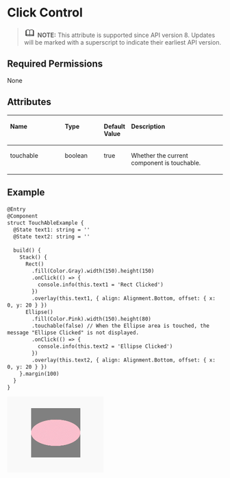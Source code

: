 # Click Control<a name="EN-US_TOPIC_0000001192595170"></a>

>![](../../public_sys-resources/icon-note.gif) **NOTE:** 
>This attribute is supported since API version 8. Updates will be marked with a superscript to indicate their earliest API version.

## Required Permissions<a name="section781125411508"></a>

None

## Attributes<a name="section6820191711316"></a>

<a name="table1857494275915"></a>
<table><thead align="left"><tr id="row1865613421594"><th class="cellrowborder" valign="top" width="25.46%" id="mcps1.1.5.1.1"><p id="p265614255916"><a name="p265614255916"></a><a name="p265614255916"></a>Name</p>
</th>
<th class="cellrowborder" valign="top" width="18.19%" id="mcps1.1.5.1.2"><p id="p1865714425594"><a name="p1865714425594"></a><a name="p1865714425594"></a><strong id="b14692493144"><a name="b14692493144"></a><a name="b14692493144"></a>Type</strong></p>
</th>
<th class="cellrowborder" valign="top" width="12.120000000000001%" id="mcps1.1.5.1.3"><p id="p46572426593"><a name="p46572426593"></a><a name="p46572426593"></a>Default Value</p>
</th>
<th class="cellrowborder" valign="top" width="44.230000000000004%" id="mcps1.1.5.1.4"><p id="p17657942185915"><a name="p17657942185915"></a><a name="p17657942185915"></a>Description</p>
</th>
</tr>
</thead>
<tbody><tr id="row2657242115920"><td class="cellrowborder" valign="top" width="25.46%" headers="mcps1.1.5.1.1 "><p id="p565719424599"><a name="p565719424599"></a><a name="p565719424599"></a>touchable</p>
</td>
<td class="cellrowborder" valign="top" width="18.19%" headers="mcps1.1.5.1.2 "><p id="p136577426594"><a name="p136577426594"></a><a name="p136577426594"></a>boolean</p>
</td>
<td class="cellrowborder" valign="top" width="12.120000000000001%" headers="mcps1.1.5.1.3 "><p id="p365774245912"><a name="p365774245912"></a><a name="p365774245912"></a>true</p>
</td>
<td class="cellrowborder" valign="top" width="44.230000000000004%" headers="mcps1.1.5.1.4 "><p id="p116579424595"><a name="p116579424595"></a><a name="p116579424595"></a>Whether the current component is touchable.</p>
</td>
</tr>
</tbody>
</table>

## Example<a name="section1693524132311"></a>

```
@Entry
@Component
struct TouchAbleExample {
  @State text1: string = ''
  @State text2: string = ''

  build() {
    Stack() {
      Rect()
        .fill(Color.Gray).width(150).height(150)
        .onClick(() => {
          console.info(this.text1 = 'Rect Clicked')
        })
        .overlay(this.text1, { align: Alignment.Bottom, offset: { x: 0, y: 20 } })
      Ellipse()
        .fill(Color.Pink).width(150).height(80)
        .touchable(false) // When the Ellipse area is touched, the message "Ellipse Clicked" is not displayed.
        .onClick(() => {
          console.info(this.text2 = 'Ellipse Clicked')
        })
        .overlay(this.text2, { align: Alignment.Bottom, offset: { x: 0, y: 20 } })
    }.margin(100)
  }
}
```

![](figures/gif2.gif)

